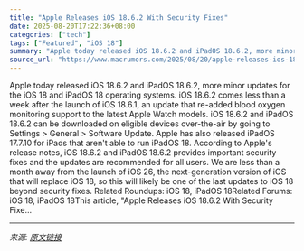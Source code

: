 ```yaml
---
title: "Apple Releases iOS 18.6.2 With Security Fixes"
date: 2025-08-20T17:22:36+08:00
categories: ["tech"]
tags: ["Featured", "iOS 18"]
summary: "Apple today released iOS 18.6.2 and iPadOS 18.6.2, more minor updates for the iOS 18 and iPadOS 18 operating systems. iOS 18.6.2 comes less than a week after the launch of iOS 18.6.1, an update that r"
source_url: "https://www.macrumors.com/2025/08/20/apple-releases-ios-18-6-2-with-security-fixes/"
---
```


Apple today released iOS 18.6.2 and iPadOS 18.6.2, more minor updates for the iOS 18 and iPadOS 18 operating systems. iOS 18.6.2 comes less than a week after the launch of iOS 18.6.1, an update that re-added blood oxygen monitoring support to the latest Apple Watch models. iOS 18.6.2 and iPadOS 18.6.2 can be downloaded on eligible devices over-the-air by going to Settings > General > Software Update. Apple has also released iPadOS 17.7.10 for iPads that aren't able to run &zwnj;iPadOS 18&zwnj;. According to Apple's release notes, iOS 18.6.2 and iPadOS 18.6.2 provides important security fixes and the updates are recommended for all users. We are less than a month away from the launch of iOS 26, the next-generation version of iOS that will replace &zwnj;iOS 18&zwnj;, so this will likely be one of the last updates to &zwnj;iOS 18&zwnj; beyond security fixes. Related Roundups: iOS 18, iPadOS 18Related Forums: iOS 18, iPadOS 18This article, &quot;Apple Releases iOS 18.6.2 With Security Fixe...

---

*来源: [原文链接](https://www.macrumors.com/2025/08/20/apple-releases-ios-18-6-2-with-security-fixes/)*
